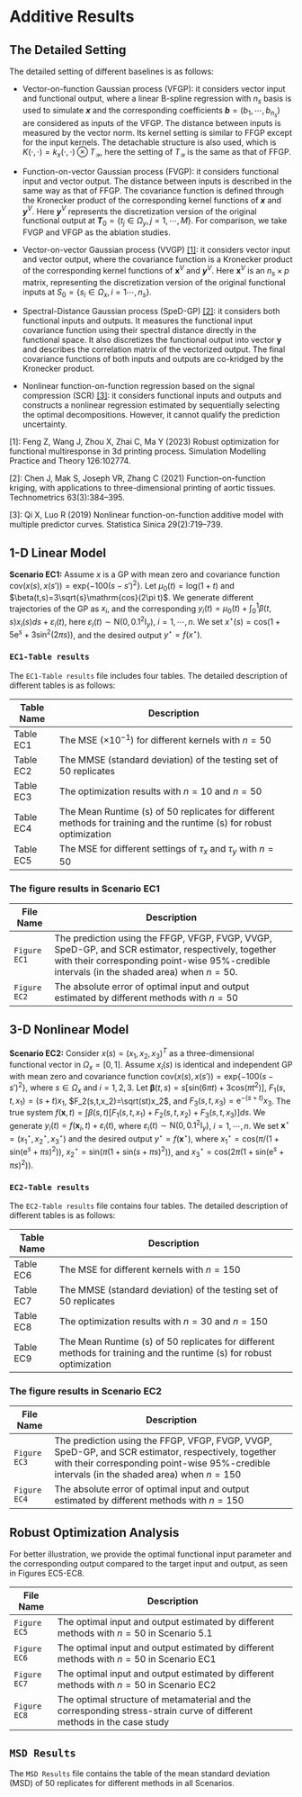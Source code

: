 # Additive Results
## The Detailed Setting
The detailed setting of different baselines is as follows:

- Vector-on-function Gaussian process (VFGP): it considers vector input and functional output, where a linear B-spline regression with $n_s$ basis is used to simulate ***x*** and the corresponding coefficients ***b***$=(b_1,\cdots,b_{n_s})$ are considered as inputs of the VFGP. The distance between inputs is measured by the vector norm. Its kernel setting is similar to FFGP except for the input kernels. The detachable structure is also used, which is $K(\cdot,\cdot)=k_x(\cdot,\cdot)\otimes T_\mathcal{Y}$, here the setting of $T_\mathcal{Y}$ is the same as that of FFGP.

- Function-on-vector Gaussian process (FVGP): it considers functional input and vector output. The distance between inputs is described in the same way as that of FFGP. The covariance function is defined through the Kronecker product of the corresponding kernel functions of ***x*** and ***y***$^V$. Here ***y***$^V$ represents the discretization version of the original functional output at ***T***$_0=\lbrace t_j\in\Omega_y,j=1,\cdots,M\rbrace$. For comparison, we take FVGP and VFGP as the ablation studies.

- Vector-on-vector Gaussian process (VVGP) [[1]]([1]): it considers vector input and vector output, where the covariance function is a Kronecker product of the corresponding kernel functions of **x**$^V$ and ***y***$^V$. Here **x**$^V$ is an $n_s\times p$ matrix, representing the discretization version of the original functional inputs at $S_0=\lbrace s_i\in\Omega_x,i=1\cdots,n_s\rbrace$.

- Spectral-Distance Gaussian process (SpeD-GP) [[2]]([2]): it considers both functional inputs and outputs. It measures the functional input covariance function using their spectral distance directly in the functional space. It also discretizes the functional output into vector **y** and describes the correlation matrix of the vectorized output. The final covariance functions of both inputs and outputs are co-kridged by the Kronecker product.

- Nonlinear function-on-function regression based on the signal compression (SCR) [[3]]([3]): it considers functional inputs and outputs and constructs a nonlinear regression estimated by sequentially selecting the optimal decompositions. However, it cannot qualify the prediction uncertainty.

[1]: Feng Z, Wang J, Zhou X, Zhai C, Ma Y (2023) Robust optimization for functional multiresponse in 3d printing process. Simulation Modelling Practice and Theory 126:102774.

[2]: Chen J, Mak S, Joseph VR, Zhang C (2021) Function-on-function kriging, with applications to three-dimensional printing of aortic tissues. Technometrics 63(3):384–395.

[3]: Qi X, Luo R (2019) Nonlinear function-on-function additive model with multiple predictor curves. Statistica Sinica 29(2):719–739.

## 1-D Linear Model
**Scenario EC1:** Assume $x$ is a GP with mean zero and covariance function $\mathrm{cov}(x(s),x(s'))=\mathrm{exp}\lbrace -100(s-s')^2\rbrace$. Let $\mu_0(t)=\mathrm{log}(1+t)$ and $\beta(t,s)=3\sqrt{s}\mathrm{cos}(2\pi t)$. We generate different trajectories of the GP as $x_i$, and the corresponding $y_i(t)=\mu_0(t)+\int_0^1  \beta(t,s)x_i(s)ds+\varepsilon_i(t)$, here $\varepsilon_i(t)\sim \mathrm{N}(0,0.1^2\mathrm{I}_y)$, $i=1,\cdots,n$.
We set $x^\star(s)=\mathrm{cos}\left(1+5\mathrm e^s+3\mathrm{sin}^2(2\pi s)\right)$, and the desired output $y^\star=f(x^\star)$.

### `EC1-Table results`
The `EC1-Table results` file includes four tables. The detailed description of different tables is as follows:

| Table Name        | Description                             |
| ---------------- | --------------------------------------- |
| Table EC1   | The MSE ($\times 10^{-1}$) for different kernels with $n=50$|
| Table EC2   | The MMSE (standard deviation) of the testing set of 50 replicates|
| Table EC3   | The optimization results with $n=10$ and $n=50$|
| Table EC4   | The Mean Runtime (s) of 50 replicates for different methods for training and the runtime (s) for robust optimization|
| Table EC5   | The MSE for different settings of $\tau_x$ and $\tau_y$ with $n=50$|


### The figure results in Scenario EC1

| File Name        | Description                             |
| ---------------- | --------------------------------------- |
| `Figure EC1`   | The prediction using the FFGP, VFGP, FVGP, VVGP, SpeD-GP, and SCR estimator, respectively, together with their corresponding point-wise 95\%-credible intervals (in the shaded area) when $n = 50$.|
| `Figure EC2`   | The absolute error of optimal input and output estimated by different methods with $n=50$|




## 3-D Nonlinear Model
**Scenario EC2:** Consider $x(s)=(x_1,x_2,x_3)^T$ as a three-dimensional functional vector in $\Omega_x=[0,1]$. Assume $x_i(s)$ is identical and independent GP with mean zero and covariance function $\mathrm{cov}(x(s),x(s'))=\mathrm{exp}\lbrace-100(s-s')^2\rbrace$, where $s\in\Omega_x$ and $i=1,2,3$.
Let $\boldsymbol{\beta}(t,s)=s[\mathrm{sin}(6\pi t)+3\mathrm{cos}(\pi t^2)]$, $F_1(s,t,x_1)=(s+t)x_1$, $F_2(s,t,x_2)=\sqrt(st)x_2$, and $F_3(s,t,x_3)=\mathrm e^{-(s+t)}x_3$. The true system $f(\boldsymbol{x},t)=
\int\beta(s,t)[F_1(s,t,x_1)+F_2(s,t,x_2)+F_3(s,t,x_3)]ds$. We generate $y_i(t)=f(\boldsymbol{x}_i,t)+\varepsilon_i(t)$, where $\varepsilon_i(t)\sim\mathrm{N}(0,0.1^2\mathrm{I}_y)$, $i=1,\cdots,n$. We set $\boldsymbol{x}^\star=(x_1^\star,x_2^\star,x_3^\star)$  and the desired output $y^\star=f(\boldsymbol{x}^\star)$, where $x_1^\star=\mathrm{cos}(\pi/(1+\mathrm{sin}(\mathrm e^s+\pi s)^2))$, $x_2^\star=\mathrm{sin}(\pi(1+\mathrm{sin}(s+\pi s)^2))$, and $x_3^\star=\mathrm{cos}(2\pi(1+\mathrm{sin}(\mathrm e^s+\pi s)^2))$.

### `EC2-Table results`
The `EC2-Table results` file contains four tables. The detailed description of different tables is as follows:

| Table Name        | Description                             |
| ---------------- | --------------------------------------- |
| Table EC6   | The MSE for different kernels with $n=150$|
| Table EC7   | The MMSE (standard deviation) of the testing set of 50 replicates|
| Table EC8   | The optimization results with $n=30$ and $n=150$|
| Table EC9   | The Mean Runtime (s) of 50 replicates for different methods for training and the runtime (s) for robust optimization|


### The figure results in Scenario EC2

| File Name        | Description                             |
| ---------------- | --------------------------------------- |
| `Figure EC3`   | The prediction using the FFGP, VFGP, FVGP, VVGP, SpeD-GP, and SCR estimator, respectively, together with their corresponding point-wise 95\%-credible intervals (in the shaded area) when $n = 150$|
| `Figure EC4`   | The absolute error of optimal input and output estimated by different methods with $n=150$|



## Robust Optimization Analysis
For better illustration, we provide the optimal functional input parameter and the corresponding output compared to the target input and output, as seen in Figures EC5-EC8.

| File Name        | Description                             |
| -------------------- | --------------------------------------- |
|`Figure EC5`| The optimal input and output estimated by different methods with $n=50$ in Scenario 5.1|
|`Figure EC6`| The optimal input and output estimated by different methods with $n=50$ in Scenario EC1|
| `Figure EC7`   | The optimal input and output estimated by different methods with $n=50$ in Scenario EC2|
| `Figure EC8`   | The optimal structure of metamaterial and the corresponding stress-strain curve of different methods in the case study|


## `MSD Results`
The `MSD Results` file contains the table of the mean standard deviation (MSD) of 50 replicates for different methods in all Scenarios.
